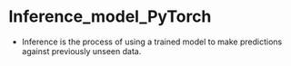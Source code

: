 # Inference_model_PyTorch
* Inference is the process of using a trained  model to make predictions against previously unseen data.
